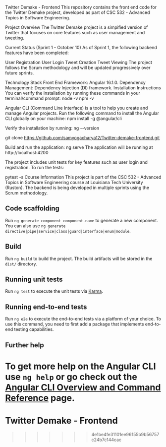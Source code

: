 Twitter Demake - Frontend
This repository contains the front end code for the Twitter Demake project, developed as part of CSC 532 - Advanced Topics in Software Engineering.

Project Overview
The Twitter Demake project is a simpified version of Twitter that focuses on core features such as user management and tweeting.

Current Status (Sprint 1 - October 10)
As of Sprint 1, the following backend features have been completed:

User Registration
User Login
Tweet Creation
Tweet Viewing
The project follows the Scrum methodology and will be updated progressively over future sprints.

Technology Stack
Front End Framework: Angular 16.1.0.
Dependency Management:  Dependency Injection (DI) framework. 
Installation Instructions
You can verify the installation by running these commands in your terminal/command prompt:
node -v
npm -v

Angular CLI (Command Line Interface) is a tool to help you create and manage Angular projects.
Run the following command to install the Angular CLI globally on your machine:
npm install -g @angular/cli

Verify the installation by running:
ng --version

git clone https://github.com/samyogacharya12/Twitter-demake-frontend.git


Build and run the application:
ng serve
The application will be running at http://localhost:4200

The project includes unit tests for key features such as user login and registration. To run the tests:

pytest -s
Course Information
This project is part of the CSC 532 - Advanced Topics in Software Engineering course at Louisiana Tech University (Ruston). The backend is being developed in multiple sprints using the Scrum methodology.


## Code scaffolding

Run `ng generate component component-name` to generate a new component. You can also use `ng generate directive|pipe|service|class|guard|interface|enum|module`.

## Build

Run `ng build` to build the project. The build artifacts will be stored in the `dist/` directory.

## Running unit tests

Run `ng test` to execute the unit tests via [Karma](https://karma-runner.github.io).

## Running end-to-end tests

Run `ng e2e` to execute the end-to-end tests via a platform of your choice. To use this command, you need to first add a package that implements end-to-end testing capabilities.

## Further help

To get more help on the Angular CLI use `ng help` or go check out the [Angular CLI Overview and Command Reference](https://angular.io/cli) page.
=======
# Twitter Demake - Frontend
>>>>>>> 4e1be4fe31101ee96155b9b56757c24b7c144cac
